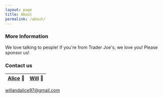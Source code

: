 ```yaml
---
layout: page
title: About
permalink: /about/
---
```



### More Information

We love talking to people! If you're from Trader Joe's, we love you! Please sponsor us!

### Contact us

[Alice](https://aliceetan.github.io/) :octopus: | [Will](https://will-hodge.github.io/) :blowfish:
---------------------------- | ----------------------------

[willandalice97@gmail.com](mailto:willandalice97@gmail.com)
